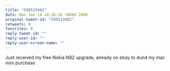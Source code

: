 ```yaml
---
title: "598533482"
date: Mon Jan 14 18:28:16 +0000 2008
original-tweet-id: "598533482"
retweets: 0
favorites: 0
reply-tweet-id: ""
reply-user-id: ""
reply-user-screen-name: ""
---
```

Just received my free Nokia N82 upgrade, already on ebay to dund my mac mini purchase
